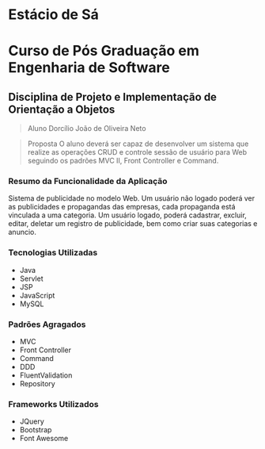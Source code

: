 # Estácio de Sá
# Curso de Pós Graduação em Engenharia de Software
## Disciplina de Projeto e Implementação de Orientação a Objetos
> Aluno
Dorcílio João de Oliveira Neto

> Proposta
O aluno deverá ser capaz de desenvolver um sistema que
realize as operações CRUD e controle sessão de usuário
para Web seguindo os padrões MVC II, Front Controller e
Command.
 
### Resumo da Funcionalidade da Aplicação
Sistema de publicidade no modelo Web. Um usuário não logado poderá ver as publicidades e propagandas das empresas, cada propaganda está vinculada a uma categoria.
Um usuário logado, poderá cadastrar, excluir, editar, deletar um registro de publicidade, bem como criar suas categorias e anuncio.

### Tecnologias Utilizadas
- Java
- Servlet
- JSP
- JavaScript
- MySQL

### Padrões Agragados
 - MVC
 - Front Controller
 - Command
 - DDD
 - FluentValidation
 - Repository

### Frameworks Utilizados
- JQuery
- Bootstrap
- Font Awesome
